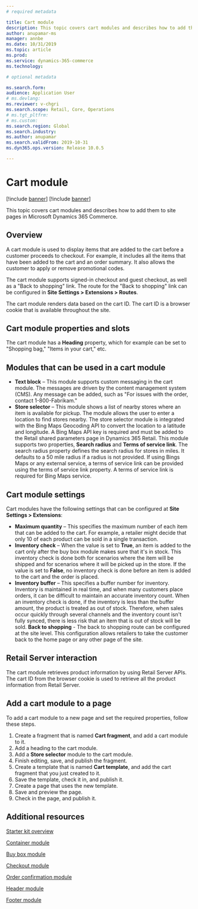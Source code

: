 ```yaml
---
# required metadata

title: Cart module
description: This topic covers cart modules and describes how to add them to site pages in Microsoft Dynamics 365 Commerce.
author: anupamar-ms
manager: annbe
ms.date: 10/31/2019
ms.topic: article
ms.prod: 
ms.service: dynamics-365-commerce
ms.technology: 

# optional metadata

ms.search.form:  
audience: Application User
# ms.devlang: 
ms.reviewer: v-chgri
ms.search.scope: Retail, Core, Operations
# ms.tgt_pltfrm: 
# ms.custom: 
ms.search.region: Global
ms.search.industry: 
ms.author: anupamar
ms.search.validFrom: 2019-10-31
ms.dyn365.ops.version: Release 10.0.5

---
```


# Cart module

[!include [banner](includes/preview-banner.md)]
[!include [banner](includes/banner.md)]

This topic covers cart modules and describes how to add them to site pages in Microsoft Dynamics 365 Commerce.

## Overview

A cart module is used to display items that are added to the cart before a customer proceeds to checkout. For example, it includes all the items that have been added to the cart and an order summary. It also allows the customer to apply or remove promotional codes.

The cart module supports signed-in checkout and guest checkout, as well as a "Back to shopping" link. The route for the "Back to shopping" link can be configured in **Site Settings \> Extensions \> Routes**.

The cart module renders data based on the cart ID. The cart ID is a browser cookie that is available throughout the site.

## Cart module properties and slots

The cart module has a **Heading** property, which for example can be set to "Shopping bag," "Items in your cart," etc. 

## Modules that can be used in a cart module

- **Text block** – This module supports custom messaging in the cart module. The messages are driven by the content management system (CMS). Any message can be added, such as "For issues with the order, contact 1-800-Fabrikam."
- **Store selector** – This module shows a list of nearby stores where an item is available for pickup. The module allows the user to enter a location to find stores nearby. The store selector module is integrated with the Bing Maps Geocoding API to convert the location to a latitude and longitude. A Bing Maps API key is required and must be added to the Retail shared parameters page in Dynamics 365 Retail. This module supports two properties, **Search radius** and **Terms of service link**. The search radius property defines the search radius for stores in miles. It defaults to a 50 mile radius if a radius is not provided. If using Bings Maps or any external service, a terms of service link can be provided using the terms of service link property. A terms of service link is required for Bing Maps service.

## Cart module settings

Cart modules have the following settings that can be configured at **Site Settings \> Extensions**:

- **Maximum quantity** – This specifies the maximum number of each item that can be added to the cart. For example, a retailer might decide that only 10 of each product can be sold in a single transaction.
- **Inventory check** – When the value is set to **True**, an item is added to the cart only after the buy box module makes sure that it's in stock. This inventory check is done both for scenarios where the item will be shipped and for scenarios where it will be picked up in the store. If the value is set to **False**, no inventory check is done before an item is added to the cart and the order is placed.
- **Inventory buffer** – This specifies a buffer number for inventory. Inventory is maintained in real time, and when many customers place orders, it can be difficult to maintain an accurate inventory count. When an inventory check is done, if the inventory is less than the buffer amount, the product is treated as out of stock. Therefore, when sales occur quickly through several channels and the inventory count isn't fully synced, there is less risk that an item that is out of stock will be sold.
**Back to shopping** - The back to shopping route can be configured at the site level. This configuration allows retailers to take the customer back to the home page or any other page of the site.

## Retail Server interaction

The cart module retrieves product information by using Retail Server APIs. The cart ID from the browser cookie is used to retrieve all the product information from Retail Server.

## Add a cart module to a page

To add a cart module to a new page and set the required properties, follow these steps.

1. Create a fragment that is named **Cart fragment**, and add a cart module to it.
2. Add a heading to the cart module.
3. Add a **Store selector** module to the cart module.
4. Finish editing, save, and publish the fragment.
5. Create a template that is named **Cart template**, and add the cart fragment that you just created to it.
6. Save the template, check it in, and publish it.
7. Create a page that uses the new template.
8. Save and preview the page.
9. Check in the page, and publish it.

## Additional resources

[Starter kit overview](starter-kit-overview.md)

[Container module](add-container-module.md)

[Buy box module](add-buy-box.md)

[Checkout module](add-checkout-module.md)

[Order confirmation module](order-confirmation-module.md)

[Header module](author-header-module.md)

[Footer module](author-footer-module.md)
